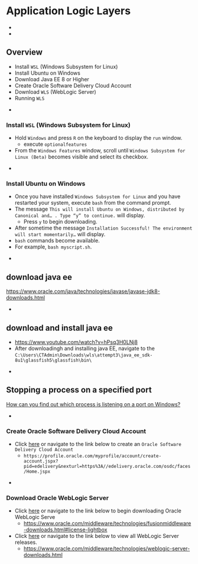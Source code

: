 # Application Logic Layers

-
-
## Overview
* Install `WSL` (Windows Subsystem for Linux)
* Install Ubuntu on Windows
* Download Java EE 8 or Higher
* Create Oracle Software Delivery Cloud Account
* Download `WLS` (WebLogic Server)
* Running `WLS`


-
### Install `WSL` (Windows Subsystem for Linux)
* Hold `Windows` and press `R` on the keyboard to display the `run` window.
    * execute `optionalfeatures`
* From the `Windows Features` window, scroll until `Windows Subsystem for Linux (Beta)` becomes visible and select its checkbox.

-
### Install Ubuntu on Windows
* Once you have installed `Windows Subsystem for Linux` and you have restarted your system, execute `bash` from the command prompt.
* The message `This will install Ubuntu on Windows, distributed by Canonical and… . Type “y” to continue.` will display.
    * Press `y` to begin downloading.
* After sometime the message `Installation Successful! The environment will start momentarily…` will display.
* `bash` commands become available.
* For example, `bash myscript.sh`.

-
## download java ee
https://www.oracle.com/java/technologies/javase/javase-jdk8-downloads.html


-
## download and install java ee
* https://www.youtube.com/watch?v=hPsq3H0LNj8
* After downloadingh and installing java EE, navigate to the `C:\Users\CTAdmin\Downloads\wls\attempt3\java_ee_sdk-8u1\glassfish5\glassfish\bin\`



-
## Stopping a process on a specified port
[How can you find out which process is listening on a port on Windows?](https://stackoverflow.com/a/35312370/2414323)




-
### Create Oracle Software Delivery Cloud Account
* Click [here](https://profile.oracle.com/myprofile/account/create-account.jspx?pid=edelivery&nexturl=https%3A//edelivery.oracle.com/osdc/faces/Home.jspx) or navigate to the link below to create an `Oracle Software Delivery Cloud Account`
  * `https://profile.oracle.com/myprofile/account/create-account.jspx?pid=edelivery&nexturl=https%3A//edelivery.oracle.com/osdc/faces/Home.jspx`



<!-- -
### Execute `WGET` script
* Execute the `wget.sh` script, local to this project to download the `Oracle WebLogic Server Standard Edition 12.2.1.2.0`.
* The file can be accessed by clicking [here](./wget.sh)
* Upon executing the file, log in with your `Oracle Software Delivery Cloud Account`. -->


-
### Download Oracle WebLogic Server
* Click [here](https://www.oracle.com/middleware/technologies/fusionmiddleware-downloads.html#license-lightbox) or navigate to the link below to begin downloading Oracle WebLogic Serve
    * https://www.oracle.com/middleware/technologies/fusionmiddleware-downloads.html#license-lightbox
* Click [here](https://www.oracle.com/middleware/technologies/weblogic-server-downloads.html) or navigate to the link below to view all WebLogic Server releases.
    * https://www.oracle.com/middleware/technologies/weblogic-server-downloads.html